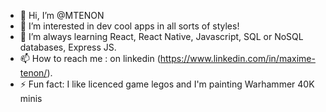 - 👋 Hi, I’m @MTENON
- 👀 I’m interested in dev cool apps in all sorts of styles!
- 🌱 I’m always learning React, React Native, Javascript, SQL or NoSQL databases, Express JS.
- 📫 How to reach me : on linkedin (https://www.linkedin.com/in/maxime-tenon/).
- ⚡ Fun fact: I like licenced game legos and I'm painting Warhammer 40K minis

<!---
MTENON/MTENON is a ✨ special ✨ repository because its `README.md` (this file) appears on your GitHub profile.
You can click the Preview link to take a look at your changes.
--->
